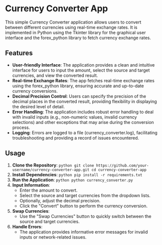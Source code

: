 # Currency Converter App

This simple Currency Converter application allows users to convert between different currencies using real-time exchange rates. It is implemented in Python using the Tkinter library for the graphical user interface and the forex_python library to fetch currency exchange rates.

## Features

- **User-friendly Interface**: The application provides a clean and intuitive interface for users to input the amount, select the source and target currencies, and view the converted result.
- **Real-time Exchange Rates**: The app fetches real-time exchange rates using the forex_python library, ensuring accurate and up-to-date currency conversions.
- **Decimal Precision Control**: Users can specify the precision of the decimal places in the converted result, providing flexibility in displaying the desired level of detail.
- **Error Handling**: The application includes robust error handling to deal with invalid inputs (e.g., non-numeric values, invalid currency selections) and other exceptions that may arise during the conversion process.
- **Logging**: Errors are logged to a file (currency_converter.log), facilitating troubleshooting and providing a record of issues encountered.

## Usage

1. **Clone the Repository**:
   ``python
   git clone https://github.com/your-username/currency-converter-app.git
   cd currency-converter-app
   ``
2. **Install Dependencies**:
   ``python
   pip install -r requirements.txt
   ``
3. **Run the Application**:
   ``python
   python currency_converter.py
   ``
4. **Input Information**:
   - Enter the amount to convert.
   - Select the source and target currencies from the dropdown lists.
   - Optionally, adjust the decimal precision.
   - Click the "Convert" button to perform the currency conversion.
5. **Swap Currencies**:
   - Use the "Swap Currencies" button to quickly switch between the source and target currencies.
6. **Handle Errors**:
   - The application provides informative error messages for invalid inputs or network-related issues.
